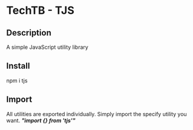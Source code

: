 # TechTB - TJS

## Description
A simple JavaScript utility library

## Install
npm i tjs

## Import
All utilities are exported individually. Simply import the specify utility you want.
***"import {} from 'tjs'"***
